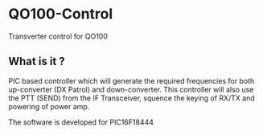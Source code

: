 # QO100-Control
Transverter control for QO100

## What is it ?
PIC based controller which will generate the required frequencies for both up-converter (DX Patrol) and down-converter. This controller will also use the PTT (SEND) from the IF Transceiver, squence the keying of RX/TX and powering of power amp.

The software is developed for PIC16F18444
